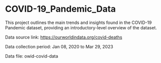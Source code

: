 # COVID-19_Pandemic_Data
This project outlines the main trends and insights found in the COVID-19 Pandemic dataset, providing an introductory-level overview of the dataset.

Data source link: https://ourworldindata.org/covid-deaths

Data collection period: Jan 08, 2020 to Mar 29, 2023

Data file: owid-covid-data
